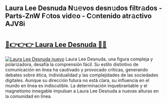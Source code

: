 ## Laura Lee Desnuda N𝚞𝚎vos desn𝚞dos filtr𝚊dos - Parts-ZnW F𝚘tos vid𝚎o - C𝚘ntenido atr𝚊ctivo AJV8i

# <h2><a href="http://mb0cuu.tromn.icu/?c=Laura+Lee+Desnuda">🔗👉👉👉 Laura Lee Desnuda 🔗🔗</a></h2>

[![Laura Lee Desnuda nuevo](https://i.imgur.com/pEAQMta.gif)](http://mb0cuu.tromn.icu/?c=Laura+Lee+Desnuda)
Laura Lee Desnuda, una figura compleja y polarizadora, desafía la comprensión fácil. Su estilo distintivo de comunicación en línea ha cautivado y provocado críticas, generando debates sobre ética, individualidad y las complejidades de las sociedades digitales. Aunque su dirección futura no está clara, su influencia en el mundo en línea es indiscutible. La determinación inquebrantable y el magnetismo innegable impulsan a Laura Lee Desnuda a nuevas alturas en la comunidad en línea.
